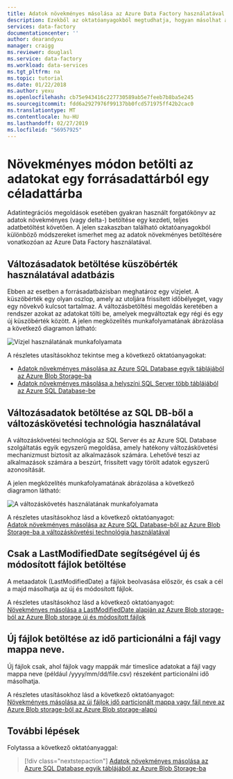 ```yaml
---
title: Adatok növekményes másolása az Azure Data Factory használatával | Microsoft Docs
description: Ezekből az oktatóanyagokból megtudhatja, hogyan másolhat adatokat növekményes módon egy forrásadattárból egy céladattárba. Az első kimásolja az adatokat egy táblából.
services: data-factory
documentationcenter: ''
author: dearandyxu
manager: craigg
ms.reviewer: douglasl
ms.service: data-factory
ms.workload: data-services
ms.tgt_pltfrm: na
ms.topic: tutorial
ms.date: 01/22/2018
ms.author: yexu
ms.openlocfilehash: cb75e943416c227730589ab5e7feeb7b8ba5e245
ms.sourcegitcommit: fdd6a2927976f99137bb0fcd571975ff42b2cac0
ms.translationtype: MT
ms.contentlocale: hu-HU
ms.lasthandoff: 02/27/2019
ms.locfileid: "56957925"
---
```

# <a name="incrementally-load-data-from-a-source-data-store-to-a-destination-data-store"></a>Növekményes módon betölti az adatokat egy forrásadattárból egy céladattárba

Adatintegrációs megoldások esetében gyakran használt forgatókönyv az adatok növekményes (vagy delta-) betöltése egy kezdeti, teljes adatbetöltést követően. A jelen szakaszban található oktatóanyagokból különböző módszereket ismerhet meg az adatok növekményes betöltésére vonatkozóan az Azure Data Factory használatával.

## <a name="delta-data-loading-from-database-by-using-a-watermark"></a>Változásadatok betöltése küszöbérték használatával adatbázis
Ebben az esetben a forrásadatbázisban meghatároz egy vízjelet. A küszöbérték egy olyan oszlop, amely az utoljára frissített időbélyeget, vagy egy növekvő kulcsot tartalmaz. A változásbetöltési megoldás keretében a rendszer azokat az adatokat tölti be, amelyek megváltoztak egy régi és egy új küszöbérték között. A jelen megközelítés munkafolyamatának ábrázolása a következő diagramon látható: 

![Vízjel használatának munkafolyamata](media/tutorial-incremental-copy-overview/workflow-using-watermark.png)

A részletes utasításokhoz tekintse meg a következő oktatóanyagokat: 

- [Adatok növekményes másolása az Azure SQL Database egyik táblájából az Azure Blob Storage-ba](tutorial-incremental-copy-powershell.md)
- [Adatok növekményes másolása a helyszíni SQL Server több táblájából az Azure SQL Database-be](tutorial-incremental-copy-multiple-tables-powershell.md)

## <a name="delta-data-loading-from-sql-db-by-using-the-change-tracking-technology"></a>Változásadatok betöltése az SQL DB-ből a változáskövetési technológia használatával
A változáskövetési technológia az SQL Server és az Azure SQL Database szolgáltatás egyik egyszerű megoldása, amely hatékony változáskövetési mechanizmust biztosít az alkalmazások számára. Lehetővé teszi az alkalmazások számára a beszúrt, frissített vagy törölt adatok egyszerű azonosítását. 

A jelen megközelítés munkafolyamatának ábrázolása a következő diagramon látható:

![A változáskövetés használatának munkafolyamata](media/tutorial-incremental-copy-overview/workflow-using-change-tracking.png)

A részletes utasításokhoz lásd a következő oktatóanyagot: <br/>
[Adatok növekményes másolása az Azure SQL Database-ből az Azure Blob Storage-ba a változáskövetési technológia használatával](tutorial-incremental-copy-change-tracking-feature-powershell.md)

## <a name="loading-new-and-changed-files-only-by-using-lastmodifieddate"></a>Csak a LastModifiedDate segítségével új és módosított fájlok betöltése
A metaadatok (LastModifiedDate) a fájlok beolvasása először, és csak a cél a majd másolhatja az új és módosított fájlok.

A részletes utasításokhoz lásd a következő oktatóanyagot: <br/>
[Növekményes másolása a LastModifiedDate alapján az Azure Blob storage-ból az Azure Blob storage új és módosított fájlok](tutorial-incremental-copy-lastmodified-copy-data-tool.md)

## <a name="loading-new-files-only-by-using-time-partitioned-folder-or-file-name"></a>Új fájlok betöltése az idő particionálni a fájl vagy mappa neve.
Új fájlok csak, ahol fájlok vagy mappák már timeslice adatokat a fájl vagy mappa neve (például /yyyy/mm/dd/file.csv) részeként particionálni idő másolhatja. 

A részletes utasításokhoz lásd a következő oktatóanyagot: <br/>
[Növekményes másolása az új fájlok idő particionált mappa vagy fájl neve az Azure Blob storage-ból az Azure Blob storage-alapú](tutorial-incremental-copy-partitioned-file-name-copy-data-tool.md)

## <a name="next-steps"></a>További lépések
Folytassa a következő oktatóanyaggal: 

> [!div class="nextstepaction"]
>[Adatok növekményes másolása az Azure SQL Database egyik táblájából az Azure Blob Storage-ba](tutorial-incremental-copy-powershell.md)
